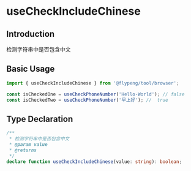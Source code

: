 # useCheckIncludeChinese

## Introduction

检测字符串中是否包含中文

## Basic Usage

```ts
import { useCheckIncludeChinese } from '@flypeng/tool/browser';

const isCheckedOne = useCheckPhoneNumber('Hello-World'); // false
const isCheckedTwo = useCheckPhoneNumber('早上好'); //  true
```

## Type Declaration

```ts
/**
 * 检测字符串中是否包含中文
 * @param value
 * @returns
 */
declare function useCheckIncludeChinese(value: string): boolean;
```
